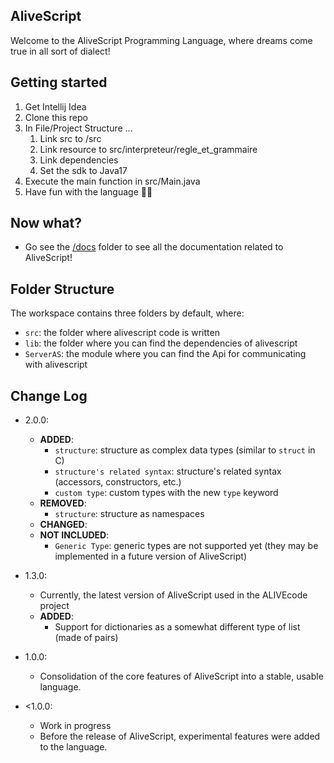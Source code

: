 ## AliveScript

Welcome to the AliveScript Programming Language, where dreams come true in all sort of dialect!

## Getting started

1. Get Intellij Idea
2. Clone this repo
3. In File/Project Structure ...
    1. Link src to /src
    2. Link resource to src/interpreteur/regle_et_grammaire
    3. Link dependencies
    4. Set the sdk to Java17
4. Execute the main function in src/Main.java
5. Have fun with the language 🥳🍾

## Now what?

* Go see the [/docs](https://github.com/ALIVEcode/AliveScript/blob/bb82c689f288802a6f7b803d9b80d0c36871f3dd/docs)
  folder to see all the documentation related to AliveScript!

## Folder Structure

The workspace contains three folders by default, where:

- `src`: the folder where alivescript code is written
- `lib`: the folder where you can find the dependencies of alivescript
- `ServerAS`: the module where you can find the Api for communicating with alivescript

## Change Log

* 2.0.0:
    * **ADDED**:
        * `structure`: structure as complex data types (similar to `struct` in C)
        * `structure's related syntax`: structure's related syntax (accessors, constructors, etc.)
        * `custom type`: custom types with the new `type` keyword
    * **REMOVED**:
        * `structure`: structure as namespaces
    * **CHANGED**:
    * **NOT INCLUDED**:
        * `Generic Type`: generic types are not supported yet (they may be implemented in a future version of
          AliveScript)
* 1.3.0:
    * Currently, the latest version of AliveScript used in the ALIVEcode project
    * **ADDED**:
        * Support for dictionaries as a somewhat different type of list (made of pairs)

* 1.0.0:
    * Consolidation of the core features of AliveScript into a stable, usable language.

* <1.0.0:
    * Work in progress
    * Before the release of AliveScript, experimental features were added to the language. 
